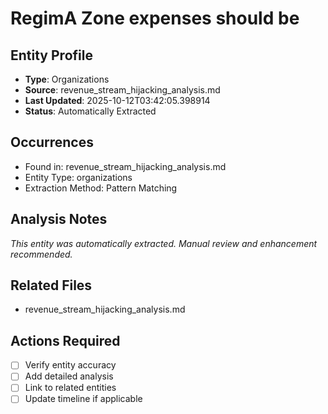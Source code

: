 # RegimA Zone expenses should be

## Entity Profile
- **Type**: Organizations
- **Source**: revenue_stream_hijacking_analysis.md
- **Last Updated**: 2025-10-12T03:42:05.398914
- **Status**: Automatically Extracted

## Occurrences
- Found in: revenue_stream_hijacking_analysis.md
- Entity Type: organizations
- Extraction Method: Pattern Matching

## Analysis Notes
*This entity was automatically extracted. Manual review and enhancement recommended.*

## Related Files
- revenue_stream_hijacking_analysis.md

## Actions Required
- [ ] Verify entity accuracy
- [ ] Add detailed analysis
- [ ] Link to related entities
- [ ] Update timeline if applicable
